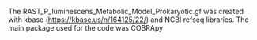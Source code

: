 The RAST_P_luminescens_Metabolic_Model_Prokaryotic.gf was created with kbase (https://kbase.us/n/164125/22/) and NCBI refseq libraries.
The main package used for the code was COBRApy
